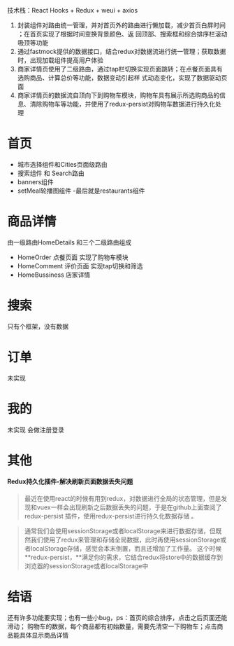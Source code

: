 技术栈：React Hooks + Redux + weui + axios
1. 封装组件对路由统一管理，并对首页外的路由进行懒加载，减少首页白屏时间 ；在首页实现了根据时间变换背景颜色、返
回顶部、搜索框和综合排序栏滚动吸顶等功能
2. 通过fastmock提供的数据接口，结合redux对数据流进行统一管理；获取数据时，出现加载组件提高用户体验
3. 商家详情页使用了二级路由，通过tap栏切换实现页面跳转；在点餐页面具有选购商品、计算总价等功能，数据变动引起样
式动态变化，实现了数据驱动页面
4. 商家详情页的数据流自顶向下到购物车模块，购物车具有展示所选购商品的信息、清除购物车等功能，并使用了redux-persist对购物车数据进行持久化处理


#  首页 
- 城市选择组件和Cities页面级路由
- 搜索组件 和 Search路由
- banners组件
- setMeal轮播图组件
-最后就是restaurants组件

# 商品详情
由一级路由HomeDetails 和三个二级路由组成
- HomeOrder 点餐页面 实现了购物车模块
- HomeComment 评价页面 实现tap切换和筛选
- HomeBussiness 店家详情

# 搜索
只有个框架，没有数据

# 订单
未实现 

# 我的
未实现 会做注册登录 
# 其他
#### Redux持久化插件-解决刷新页面数据丢失问题

>最近在使用react的时候有用到redux，对数据进行全局的状态管理，但是发现和vuex一样会出现刷新之后数据丢失的问题，于是在github上面查阅了 redux-persist 插件，使用redux-persist进行持久化数据存储 。

>通常我们会使用sessionStorage或者localStorage来进行数据存储，但既然我们使用了redux来管理和存储全局数据，此时再使用sessionStorage或者localStorage存储，感觉会本末倒置，而且还增加了工作量。
这个时候 **redux-persist，**满足你的需求，它结合redux将store中的数据缓存到浏览器的sessionStorage或者localStorage中

# 结语
还有许多功能要实现；也有一些小bug，ps：首页的综合排序，点击之后页面还能滑动； 购物车的数据，每个商品都有初始数量，需要先清空一下购物车；点击商品能具体显示商品详情
